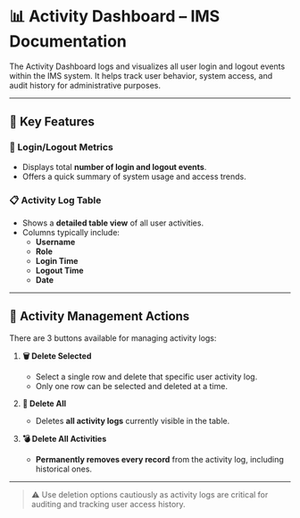 # 📊 Activity Dashboard – IMS Documentation

The Activity Dashboard logs and visualizes all user login and logout events within the IMS system. It helps track user behavior, system access, and audit history for administrative purposes.

---

## 📌 Key Features

### 👥 Login/Logout Metrics
- Displays total **number of login and logout events**.
- Offers a quick summary of system usage and access trends.

### 📋 Activity Log Table
- Shows a **detailed table view** of all user activities.
- Columns typically include:
  - **Username**
  - **Role**
  - **Login Time**
  - **Logout Time**
  - **Date**

---

## 🧹 Activity Management Actions

There are 3 buttons available for managing activity logs:

1. **🗑️ Delete Selected**
   - Select a single row and delete that specific user activity log.
   - Only one row can be selected and deleted at a time.

2. **🚫 Delete All**
   - Deletes **all activity logs** currently visible in the table.

3. **💣 Delete All Activities**
   - **Permanently removes every record** from the activity log, including historical ones.

---

> ⚠️ Use deletion options cautiously as activity logs are critical for auditing and tracking user access history.

